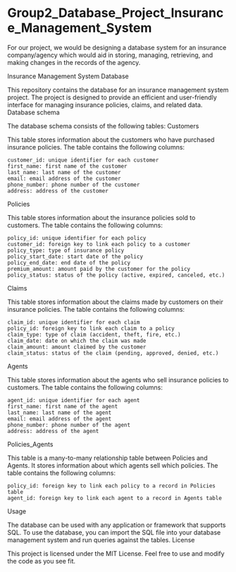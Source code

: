 # Group2_Database_Project_Insurance_Management_System
For our project, we would be designing a database system for an insurance company/agency which would aid in storing, managing, retrieving, and making changes in the records of the agency.

Insurance Management System Database

This repository contains the database for an insurance management system project. The project is designed to provide an efficient and user-friendly interface for managing insurance policies, claims, and related data.
Database schema

The database schema consists of the following tables:
Customers

This table stores information about the customers who have purchased insurance policies. The table contains the following columns:

    customer_id: unique identifier for each customer
    first_name: first name of the customer
    last_name: last name of the customer
    email: email address of the customer
    phone_number: phone number of the customer
    address: address of the customer

Policies

This table stores information about the insurance policies sold to customers. The table contains the following columns:

    policy_id: unique identifier for each policy
    customer_id: foreign key to link each policy to a customer
    policy_type: type of insurance policy
    policy_start_date: start date of the policy
    policy_end_date: end date of the policy
    premium_amount: amount paid by the customer for the policy
    policy_status: status of the policy (active, expired, canceled, etc.)

Claims

This table stores information about the claims made by customers on their insurance policies. The table contains the following columns:

    claim_id: unique identifier for each claim
    policy_id: foreign key to link each claim to a policy
    claim_type: type of claim (accident, theft, fire, etc.)
    claim_date: date on which the claim was made
    claim_amount: amount claimed by the customer
    claim_status: status of the claim (pending, approved, denied, etc.)

Agents

This table stores information about the agents who sell insurance policies to customers. The table contains the following columns:

    agent_id: unique identifier for each agent
    first_name: first name of the agent
    last_name: last name of the agent
    email: email address of the agent
    phone_number: phone number of the agent
    address: address of the agent

Policies_Agents

This table is a many-to-many relationship table between Policies and Agents. It stores information about which agents sell which policies. The table contains the following columns:

    policy_id: foreign key to link each policy to a record in Policies table
    agent_id: foreign key to link each agent to a record in Agents table

Usage

The database can be used with any application or framework that supports SQL. To use the database, you can import the SQL file into your database management system and run queries against the tables.
License

This project is licensed under the MIT License. Feel free to use and modify the code as you see fit.
